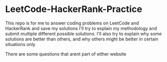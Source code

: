 # LeetCode-HackerRank-Practice
This repo is for me to answer coding problems on LeetCode and HackerRank and save my solutions
I'll try to explain my methodology and submit multiple different possible solutions. I'll also try to explain why some solutions are better than others, and why others might be better in certain situations only

There are some questions that arent part of either website
